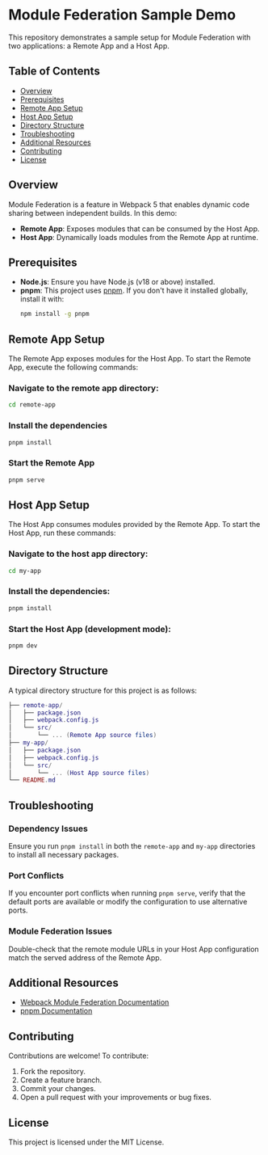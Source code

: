 # Module Federation Sample Demo

This repository demonstrates a sample setup for Module Federation with two applications: a Remote App and a Host App.

## Table of Contents

- [Overview](#overview)
- [Prerequisites](#prerequisites)
- [Remote App Setup](#remote-app-setup)
- [Host App Setup](#host-app-setup)
- [Directory Structure](#directory-structure)
- [Troubleshooting](#troubleshooting)
- [Additional Resources](#additional-resources)
- [Contributing](#contributing)
- [License](#license)

## Overview

Module Federation is a feature in Webpack 5 that enables dynamic code sharing between independent builds. In this demo:

- **Remote App**: Exposes modules that can be consumed by the Host App.
- **Host App**: Dynamically loads modules from the Remote App at runtime.

## Prerequisites

- **Node.js**: Ensure you have Node.js (v18 or above) installed.
- **pnpm**: This project uses [pnpm](https://pnpm.io/). If you don't have it installed globally, install it with:
  ```bash
  npm install -g pnpm
  ```

## Remote App Setup

The Remote App exposes modules for the Host App. To start the Remote App, execute the following commands:

### Navigate to the remote app directory:

```bash
cd remote-app
```


### Install the dependencies

```bash
pnpm install
```
### Start the Remote App

```bash
pnpm serve
```

## Host App Setup

The Host App consumes modules provided by the Remote App. To start the Host App, run these commands:

### Navigate to the host app directory:

```bash
cd my-app
```

### Install the dependencies:

```bash
pnpm install
```

### Start the Host App (development mode):

```bash
pnpm dev
```

## Directory Structure

A typical directory structure for this project is as follows:

```lua
├── remote-app/
│   ├── package.json
│   ├── webpack.config.js
│   └── src/
│       └── ... (Remote App source files)
├── my-app/
│   ├── package.json
│   ├── webpack.config.js
│   └── src/
│       └── ... (Host App source files)
└── README.md
```


## Troubleshooting

### Dependency Issues
Ensure you run `pnpm install` in both the `remote-app` and `my-app` directories to install all necessary packages.

### Port Conflicts
If you encounter port conflicts when running `pnpm serve`, verify that the default ports are available or modify the configuration to use alternative ports.

### Module Federation Issues
Double-check that the remote module URLs in your Host App configuration match the served address of the Remote App.


## Additional Resources
- [Webpack Module Federation Documentation](https://webpack.js.org/concepts/module-federation/)
- [pnpm Documentation](https://pnpm.io/installation)


## Contributing
Contributions are welcome! To contribute:

1. Fork the repository.
2. Create a feature branch.
3. Commit your changes.
4. Open a pull request with your improvements or bug fixes.


## License
This project is licensed under the MIT License.